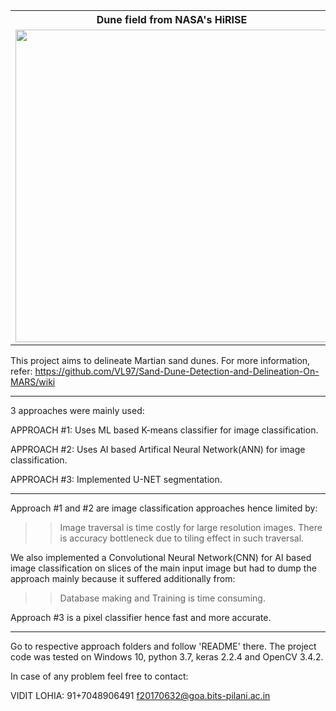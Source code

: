<table>
  <tr>
    <th>Dune field from NASA's HiRISE </th>
    <th> Final Result from Approach#3 </th> 
      </tr>
  <tr>
    <td>
      <img src="https://github.com/ViditLohia/Sand-Dune-Detection-On-MARS/blob/master/CompressedImages/orig.png" width=500 >
     </td>
    <td>
      <img src="https://github.com/ViditLohia/Sand-Dune-Detection-On-MARS/blob/master/CompressedImages/1%20(1).png" width=500 >
     </td>
    
  </tr>
</table>


This project aims to delineate Martian sand dunes. For more information, refer:
https://github.com/VL97/Sand-Dune-Detection-and-Delineation-On-MARS/wiki

***

3 approaches were mainly used:

APPROACH #1:
Uses ML based K-means classifier for image classification.

APPROACH #2:
Uses AI based Artifical Neural Network(ANN) for image classification.

APPROACH #3:
Implemented U-NET segmentation.

***

Approach #1 and #2 are image classification approaches hence limited by:
>>Image traversal is time costly for large resolution images.
>>There is accuracy bottleneck due to tiling effect in such traversal.

We also implemented a Convolutional Neural Network(CNN) for AI based image classification on slices of the main input image but had to 
dump the approach mainly because it suffered additionally from:
>>Database making and Training is time consuming.

Approach #3 is a pixel classifier hence fast and more accurate.

***

Go to respective approach folders and follow 'README' there. 
The project code was tested on Windows 10, python 3.7, keras 2.2.4 and OpenCV 3.4.2.

In case of any problem feel free to contact:

VIDIT LOHIA: 		91+7048906491		f20170632@goa.bits-pilani.ac.in

